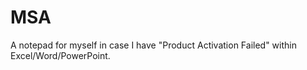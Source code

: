 # MSA
A notepad for myself in case I have "Product Activation Failed" within Excel/Word/PowerPoint.
